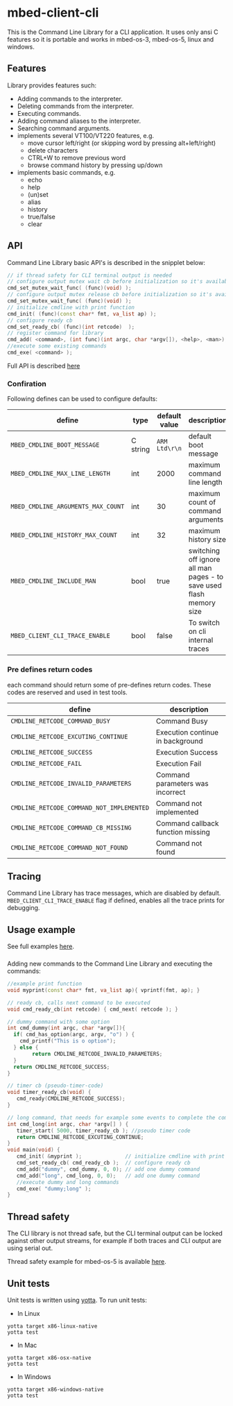 # mbed-client-cli

This is the Command Line Library for a CLI application. It uses only ansi C features so it is portable and works in mbed-os-3, mbed-os-5, linux and windows.

## Features

Library provides features such:

* Adding commands to the interpreter.
* Deleting commands from the interpreter.
* Executing commands.
* Adding command aliases to the interpreter.
* Searching command arguments.
* implements several VT100/VT220 features, e.g.
  * move cursor left/right (or skipping word by pressing alt+left/right)
  * delete characters
  * CTRL+W to remove previous word
  * browse command history by pressing up/down
* implements basic commands, e.g.
  * echo
  * help
  * (un)set
  * alias
  * history
  * true/false
  * clear

## API

Command Line Library basic API's is described in the snipplet below:

```c++
// if thread safety for CLI terminal output is needed
// configure output mutex wait cb before initialization so it's available immediately
cmd_set_mutex_wait_func( (func)(void) );
// configure output mutex release cb before initialization so it's available immediately
cmd_set_mutex_wait_func( (func)(void) );
// initialize cmdline with print function
cmd_init( (func)(const char* fmt, va_list ap) );
// configure ready cb
cmd_set_ready_cb( (func)(int retcode)  );
// register command for library
cmd_add( <command>, (int func)(int argc, char *argv[]), <help>, <man>);
//execute some existing commands
cmd_exe( <command> );
```

Full API is described [here](mbed-client-cli/ns_cmdline.h)

### Confiration

Following defines can be used to configure defaults:

|define|type|default value|description|
|------|----|-------------|-----------|
|`MBED_CMDLINE_BOOT_MESSAGE`|C string|`ARM Ltd\r\n`|default boot message|
|`MBED_CMDLINE_MAX_LINE_LENGTH`|int|2000|maximum command line length|
|`MBED_CMDLINE_ARGUMENTS_MAX_COUNT`|int|30|maximum count of command arguments|
|`MBED_CMDLINE_HISTORY_MAX_COUNT`|int|32|maximum history size|
|`MBED_CMDLINE_INCLUDE_MAN`|bool|true|switching off ignore all man pages - to save used flash memory size|
|`MBED_CLIENT_CLI_TRACE_ENABLE`|bool|false|To switch on cli internal traces|

### Pre defines return codes

each command should return some of pre-defines return codes.
These codes are reserved and used in test tools.

|define|description|
|------|-----------|
|`CMDLINE_RETCODE_COMMAND_BUSY`|Command Busy|
|`CMDLINE_RETCODE_EXCUTING_CONTINUE`|Execution continue in background|
|`CMDLINE_RETCODE_SUCCESS`|Execution Success|
|`CMDLINE_RETCODE_FAIL`|Execution Fail|
|`CMDLINE_RETCODE_INVALID_PARAMETERS`|Command parameters was incorrect|
|`CMDLINE_RETCODE_COMMAND_NOT_IMPLEMENTED`|Command not implemented|
|`CMDLINE_RETCODE_COMMAND_CB_MISSING`|Command callback function missing|
|`CMDLINE_RETCODE_COMMAND_NOT_FOUND`|Command not found|

## Tracing

Command Line Library has trace messages, which are disabled by default.
`MBED_CLIENT_CLI_TRACE_ENABLE` flag if defined, enables all the trace prints for debugging.

## Usage example

See full examples [here](example).

###
Adding new commands to the Command Line Library and executing the commands:

```c++
//example print function
void myprint(const char* fmt, va_list ap){ vprintf(fmt, ap); }

// ready cb, calls next command to be executed
void cmd_ready_cb(int retcode) { cmd_next( retcode ); }

// dummy command with some option
int cmd_dummy(int argc, char *argv[]){
  if( cmd_has_option(argc, argv, "o") ) {
    cmd_printf("This is o option");
  } else {
        return CMDLINE_RETCODE_INVALID_PARAMETERS;
  }
  return CMDLINE_RETCODE_SUCCESS;
}

// timer cb (pseudo-timer-code)
void timer_ready_cb(void) {
   cmd_ready(CMDLINE_RETCODE_SUCCESS);
}

// long command, that needs for example some events to complete the command execution
int cmd_long(int argc, char *argv[] ) {
   timer_start( 5000, timer_ready_cb ); //pseudo timer code
   return CMDLINE_RETCODE_EXCUTING_CONTINUE;
}
void main(void) {
   cmd_init( &myprint );              // initialize cmdline with print function
   cmd_set_ready_cb( cmd_ready_cb );  // configure ready cb
   cmd_add("dummy", cmd_dummy, 0, 0); // add one dummy command
   cmd_add("long", cmd_long, 0, 0);   // add one dummy command
   //execute dummy and long commands
   cmd_exe( "dummy;long" );
}
```

## Thread safety
The CLI library is not thread safe, but the CLI terminal output can be locked against other
output streams, for example if both traces and CLI output are using serial out.

Thread safety example for mbed-os-5 is available [here](example/mbed-os-5/main.cpp).


## Unit tests

Unit tests is written using [yotta](https://yottabuild.org). To run unit tests:

* In Linux

```
yotta target x86-linux-native
yotta test
```

* In Mac

```
yotta target x86-osx-native
yotta test
```

* In Windows

```
yotta target x86-windows-native
yotta test
```
